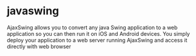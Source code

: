 # javaswing
AjaxSwing allows you to convert any java Swing application to a web application so you can then run it on iOS and Android devices. You simply deploy your application to a web server running AjaxSwing and access it directly with web browser
